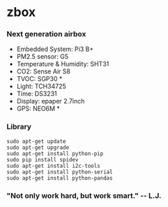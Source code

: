 # zbox
### Next generation airbox
- Embedded System: Pi3 B+
- PM2.5 sensor: G5
- Temperature & Humidity: SHT31
- CO2: Sense Air S8
- TVOC: SGP30 *
- Light: TCH34725
- Time: DS3231
- Display: epaper 2.7inch
- GPS: NEO6M *

### Library
```
sudo apt-get update
sudo apt-get upgrade
sudo apt-get install python-pip
sudo pip install spidev
sudo apt-get install i2c-tools
sudo apt-get install python-serial
sudo apt-get install python-pandas
```

### "Not only work hard, but work smart." -- L.J.
